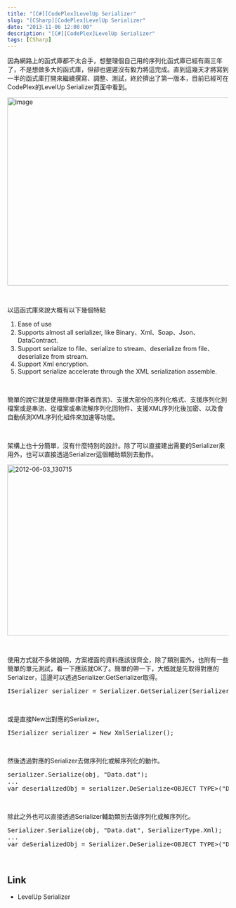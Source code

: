 ```yaml
---
title: "[C#][CodePlex]LevelUp Serializer"
slug: "[CSharp][CodePlex]LevelUp Serializer"
date: "2013-11-06 12:00:00"
description: "[C#][CodePlex]LevelUp Serializer"
tags: [CSharp]
---
```


<p>
	因為網路上的函式庫都不太合手，想整理個自己用的序列化函式庫已經有兩三年了，不是想做多大的函式庫，但卻也遲遲沒有毅力將這完成。直到這幾天才將寫到一半的函式庫打開來繼續撰寫、調整、測試，終於擠出了第一版本，目前已經可在CodePlex的LevelUp Serializer頁面中看到。</p>
<p>
	<img alt="image" border="0" height="429" src="\images\postsad443fe-d83e-40ac-9f64-b001e1519e59\image_thumb.png" style="border-right-width: 0px; border-top-width: 0px; border-bottom-width: 0px; border-left-width: 0px" width="644" /></p>
<p>
	 </p>
<p>
	以這函式庫來說大概有以下幾個特點</p>
<ol>
	<li>
		Ease of use</li>
	<li>
		Supports almost all serializer, like Binary、Xml、Soap、Json、DataContract.</li>
	<li>
		Support serialize to file、serialize to stream、deserialize from file、deserialize from stream.</li>
	<li>
		Support Xml encryption.</li>
	<li>
		Support serialize accelerate through the XML serialization assemble.</li>
</ol>
<p>
	 </p>
<p>
	簡單的說它就是使用簡單(對筆者而言)、支援大部份的序列化格式、支援序列化到檔案或是串流、從檔案或串流解序列化回物件、支援XML序列化後加密、以及會自動偵測XML序列化組件來加速等功能。</p>
<p>
	 </p>
<p>
	架構上也十分簡單，沒有什麼特別的設計。除了可以直接建出需要的Serializer來用外，也可以直接透過Serializer這個輔助類別去動作。</p>
<p>
	<img alt="2012-06-03_130715" border="0" height="389" src="\images\postsad443fe-d83e-40ac-9f64-b001e1519e59\2012-06-03_130715_thumb.png" style="border-right-width: 0px; border-top-width: 0px; border-bottom-width: 0px; border-left-width: 0px" width="644" /></p>
<p>
	 </p>
<p>
	使用方式就不多做說明，方案裡面的資料應該很齊全，除了類別圖外，也附有一些簡單的單元測試，看一下應該就OK了。簡單的帶一下，大概就是先取得對應的Serializer，這邊可以透過Serializer.GetSerializer取得。</p>
<div class="wlWriterSmartContent" id="scid:812469c5-0cb0-4c63-8c15-c81123a09de7:e447a8d1-889d-4246-838e-fdeb8452c10f" style="padding-bottom: 0px; margin: 0px; padding-left: 0px; padding-right: 0px; display: inline; float: none; padding-top: 0px">
	<pre class="c" name="code">
ISerializer serializer = Serializer.GetSerializer(SerializerType.Xml);</pre>
</div>
<p>
	 </p>
<p>
	或是直接New出對應的Serializer。</p>
<div class="wlWriterSmartContent" id="scid:812469c5-0cb0-4c63-8c15-c81123a09de7:1ba0be96-34af-4ae2-a4a3-c38df73ca2ff" style="padding-bottom: 0px; margin: 0px; padding-left: 0px; padding-right: 0px; display: inline; float: none; padding-top: 0px">
	<pre class="c#" name="code">
ISerializer serializer = New XmlSerializer();</pre>
</div>
<p>
	 </p>
<p>
	然後透過對應的Serializer去做序列化或解序列化的動作。</p>
<div class="wlWriterSmartContent" id="scid:812469c5-0cb0-4c63-8c15-c81123a09de7:bf39a19d-b939-4b26-bd0e-74dcfdc5a228" style="padding-bottom: 0px; margin: 0px; padding-left: 0px; padding-right: 0px; display: inline; float: none; padding-top: 0px">
	<pre class="c#" name="code">
serializer.Serialize(obj, "Data.dat");
...
var deserializedObj = serializer.DeSerialize&lt;OBJECT_TYPE&gt;("Data.dat");</pre>
</div>
<p>
	 </p>
<p>
	除此之外也可以直接透過Serializer輔助類別去做序列化或解序列化。</p>
<div class="wlWriterSmartContent" id="scid:812469c5-0cb0-4c63-8c15-c81123a09de7:bdfca29c-7ecf-4465-abea-ae4fd189eabc" style="padding-bottom: 0px; margin: 0px; padding-left: 0px; padding-right: 0px; display: inline; float: none; padding-top: 0px">
	<pre class="c#" name="code">
Serializer.Serialize(obj, "Data.dat", SerializerType.Xml);
...
var deSerializedObj = Serializer.DeSerialize&lt;OBJECT_TYPE&gt;("Data.dat", SerializerType.Xml);</pre>
</div>
<p>
	 </p>
<h2>
	Link</h2>
<ul>
	<li>
		LevelUp Serializer</li>
</ul>
